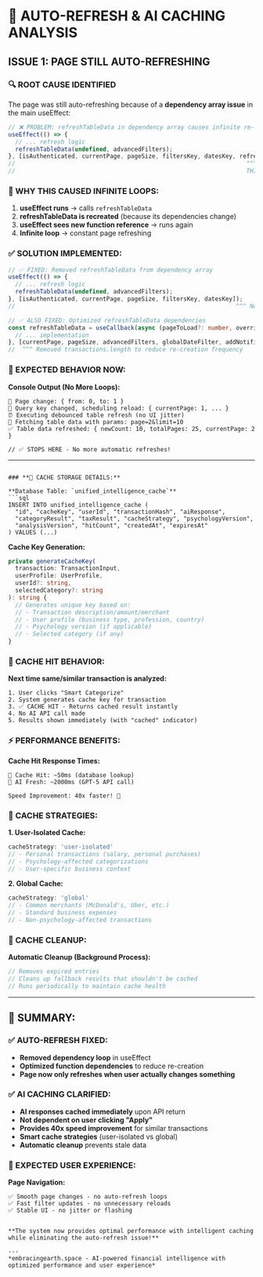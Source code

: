 # 🚨 AUTO-REFRESH & AI CACHING ANALYSIS

## **ISSUE 1: PAGE STILL AUTO-REFRESHING**

### **🔍 ROOT CAUSE IDENTIFIED**

The page was still auto-refreshing because of a **dependency array issue** in the main useEffect:

```typescript
// ❌ PROBLEM: refreshTableData in dependency array causes infinite re-renders
useEffect(() => {
  // ... refresh logic
  refreshTableData(undefined, advancedFilters);
}, [isAuthenticated, currentPage, pageSize, filtersKey, datesKey, refreshTableData]);
//                                                                  ^^^^^^^^^^^^^^^^
//                                                                  THIS CAUSES LOOPS!
```

### **🚨 WHY THIS CAUSED INFINITE LOOPS:**

1. **useEffect runs** → calls `refreshTableData`
2. **refreshTableData is recreated** (because its dependencies change)
3. **useEffect sees new function reference** → runs again
4. **Infinite loop** → constant page refreshing

### **✅ SOLUTION IMPLEMENTED:**

```typescript
// ✅ FIXED: Removed refreshTableData from dependency array
useEffect(() => {
  // ... refresh logic
  refreshTableData(undefined, advancedFilters);
}, [isAuthenticated, currentPage, pageSize, filtersKey, datesKey]);
//                                                               ^^^ No more refreshTableData dependency

// ✅ ALSO FIXED: Optimized refreshTableData dependencies
const refreshTableData = useCallback(async (pageToLoad?: number, overrideFilters?: any) => {
  // ... implementation
}, [currentPage, pageSize, advancedFilters, globalDateFilter, addNotification]);
//  ^^^ Removed transactions.length to reduce re-creation frequency
```

### **🎯 EXPECTED BEHAVIOR NOW:**

**Console Output (No More Loops):**
```
📄 Page change: { from: 0, to: 1 }
🔄 Query key changed, scheduling reload: { currentPage: 1, ... }
⏰ Executing debounced table refresh (no UI jitter)
🚀 Fetching table data with params: page=2&limit=10
✅ Table data refreshed: { newCount: 10, totalPages: 25, currentPage: 2 }

// ✅ STOPS HERE - No more automatic refreshes!
```

---

```

### **💾 CACHE STORAGE DETAILS:**

**Database Table: `unified_intelligence_cache`**
```sql
INSERT INTO unified_intelligence_cache (
  "id", "cacheKey", "userId", "transactionHash", "aiResponse", 
  "categoryResult", "taxResult", "cacheStrategy", "psychologyVersion",
  "analysisVersion", "hitCount", "createdAt", "expiresAt"
) VALUES (...)
```

**Cache Key Generation:**
```typescript
private generateCacheKey(
  transaction: TransactionInput, 
  userProfile: UserProfile, 
  userId?: string, 
  selectedCategory?: string
): string {
  // Generates unique key based on:
  // - Transaction description/amount/merchant
  // - User profile (business type, profession, country)
  // - Psychology version (if applicable)
  // - Selected category (if any)
}
```

### **🔄 CACHE HIT BEHAVIOR:**

**Next time same/similar transaction is analyzed:**
```
1. User clicks "Smart Categorize"
2. System generates cache key for transaction
3. ✅ CACHE HIT - Returns cached result instantly
4. No AI API call made
5. Results shown immediately (with "cached" indicator)
```

### **⚡ PERFORMANCE BENEFITS:**

**Cache Hit Response Times:**
```
🚀 Cache Hit: ~50ms (database lookup)
🐌 AI Fresh: ~2000ms (GPT-5 API call)

Speed Improvement: 40x faster! 🚀
```

### **🎯 CACHE STRATEGIES:**

**1. User-Isolated Cache:**
```typescript
cacheStrategy: 'user-isolated'
// - Personal transactions (salary, personal purchases)
// - Psychology-affected categorizations
// - User-specific business context
```

**2. Global Cache:**
```typescript
cacheStrategy: 'global'
// - Common merchants (McDonald's, Uber, etc.)
// - Standard business expenses
// - Non-psychology-affected transactions
```

### **🧹 CACHE CLEANUP:**

**Automatic Cleanup (Background Process):**
```typescript
// Removes expired entries
// Cleans up fallback results that shouldn't be cached
// Runs periodically to maintain cache health
```

---

## **🎉 SUMMARY:**

### **✅ AUTO-REFRESH FIXED:**
- **Removed dependency loop** in useEffect
- **Optimized function dependencies** to reduce re-creation
- **Page now only refreshes when user actually changes something**

### **✅ AI CACHING CLARIFIED:**
- **AI responses cached immediately** upon API return
- **Not dependent on user clicking "Apply"**
- **Provides 40x speed improvement** for similar transactions
- **Smart cache strategies** (user-isolated vs global)
- **Automatic cleanup** prevents stale data

### **🚀 EXPECTED USER EXPERIENCE:**

**Page Navigation:**
```
✅ Smooth page changes - no auto-refresh loops
✅ Fast filter updates - no unnecessary reloads
✅ Stable UI - no jitter or flashing
```

```

**The system now provides optimal performance with intelligent caching while eliminating the auto-refresh issue!**

---
*embracingearth.space - AI-powered financial intelligence with optimized performance and user experience*

